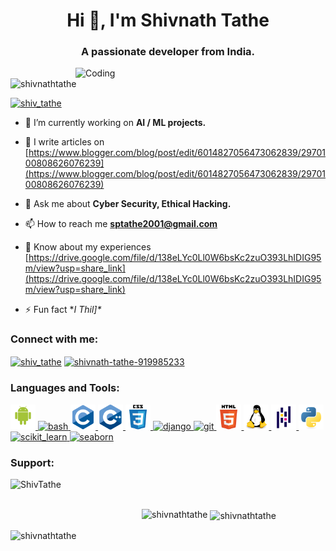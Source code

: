 <h1 align="center">Hi 👋, I'm Shivnath Tathe</h1>
<h3 align="center">A passionate developer from India.</h3>
<img align="right" alt="Coding" width="400" src="https://media0.giphy.com/media/qgQUggAC3Pfv687qPC/giphy.gif?cid=790b761171cec9c7f051a76bbbf0a9b69bdf99583a02f909&rid=giphy.gif&ct=g">

<p align="left"> <img src="https://komarev.com/ghpvc/?username=shivnathtathe&label=Profile%20views&color=0e75b6&style=flat" alt="shivnathtathe" /> </p>

<p align="left"> <a href="https://twitter.com/shiv_tathe" target="blank"><img src="https://img.shields.io/twitter/follow/shiv_tathe?logo=twitter&style=for-the-badge" alt="shiv_tathe" /></a> </p>

- 🔭 I’m currently working on **AI / ML projects.**

- 📝 I write articles on [https://www.blogger.com/blog/post/edit/6014827056473062839/2970100808626076239](https://www.blogger.com/blog/post/edit/6014827056473062839/2970100808626076239)

- 💬 Ask me about **Cyber Security, Ethical Hacking.**

- 📫 How to reach me **sptathe2001@gmail.com**

- 📄 Know about my experiences [https://drive.google.com/file/d/138eLYc0Ll0W6bsKc2zuO393LhIDIG95m/view?usp=share_link](https://drive.google.com/file/d/138eLYc0Ll0W6bsKc2zuO393LhIDIG95m/view?usp=share_link)

- ⚡ Fun fact **I Thil]\**

<h3 align="left">Connect with me:</h3>
<p align="left">
<a href="https://twitter.com/shiv_tathe" target="blank"><img align="center" src="https://raw.githubusercontent.com/rahuldkjain/github-profile-readme-generator/master/src/images/icons/Social/twitter.svg" alt="shiv_tathe" height="30" width="40" /></a>
<a href="https://linkedin.com/in/shivnath-tathe-919985233" target="blank"><img align="center" src="https://raw.githubusercontent.com/rahuldkjain/github-profile-readme-generator/master/src/images/icons/Social/linked-in-alt.svg" alt="shivnath-tathe-919985233" height="30" width="40" /></a>
</p>

<h3 align="left">Languages and Tools:</h3>
<p align="left"> <a href="https://developer.android.com" target="_blank" rel="noreferrer"> <img src="https://raw.githubusercontent.com/devicons/devicon/master/icons/android/android-original-wordmark.svg" alt="android" width="40" height="40"/> </a> <a href="https://www.gnu.org/software/bash/" target="_blank" rel="noreferrer"> <img src="https://www.vectorlogo.zone/logos/gnu_bash/gnu_bash-icon.svg" alt="bash" width="40" height="40"/> </a> <a href="https://www.cprogramming.com/" target="_blank" rel="noreferrer"> <img src="https://raw.githubusercontent.com/devicons/devicon/master/icons/c/c-original.svg" alt="c" width="40" height="40"/> </a> <a href="https://www.w3schools.com/cpp/" target="_blank" rel="noreferrer"> <img src="https://raw.githubusercontent.com/devicons/devicon/master/icons/cplusplus/cplusplus-original.svg" alt="cplusplus" width="40" height="40"/> </a> <a href="https://www.w3schools.com/css/" target="_blank" rel="noreferrer"> <img src="https://raw.githubusercontent.com/devicons/devicon/master/icons/css3/css3-original-wordmark.svg" alt="css3" width="40" height="40"/> </a> <a href="https://www.djangoproject.com/" target="_blank" rel="noreferrer"> <img src="https://cdn.worldvectorlogo.com/logos/django.svg" alt="django" width="40" height="40"/> </a> <a href="https://git-scm.com/" target="_blank" rel="noreferrer"> <img src="https://www.vectorlogo.zone/logos/git-scm/git-scm-icon.svg" alt="git" width="40" height="40"/> </a> <a href="https://www.w3.org/html/" target="_blank" rel="noreferrer"> <img src="https://raw.githubusercontent.com/devicons/devicon/master/icons/html5/html5-original-wordmark.svg" alt="html5" width="40" height="40"/> </a> <a href="https://www.linux.org/" target="_blank" rel="noreferrer"> <img src="https://raw.githubusercontent.com/devicons/devicon/master/icons/linux/linux-original.svg" alt="linux" width="40" height="40"/> </a> <a href="https://pandas.pydata.org/" target="_blank" rel="noreferrer"> <img src="https://raw.githubusercontent.com/devicons/devicon/2ae2a900d2f041da66e950e4d48052658d850630/icons/pandas/pandas-original.svg" alt="pandas" width="40" height="40"/> </a> <a href="https://www.python.org" target="_blank" rel="noreferrer"> <img src="https://raw.githubusercontent.com/devicons/devicon/master/icons/python/python-original.svg" alt="python" width="40" height="40"/> </a> <a href="https://scikit-learn.org/" target="_blank" rel="noreferrer"> <img src="https://upload.wikimedia.org/wikipedia/commons/0/05/Scikit_learn_logo_small.svg" alt="scikit_learn" width="40" height="40"/> </a> <a href="https://seaborn.pydata.org/" target="_blank" rel="noreferrer"> <img src="https://seaborn.pydata.org/_images/logo-mark-lightbg.svg" alt="seaborn" width="40" height="40"/> </a> </p>

<h3 align="left">Support:</h3>
<p><a href="https://www.buymeacoffee.com/ShivTathe"> <img align="left" src="https://cdn.buymeacoffee.com/buttons/v2/default-yellow.png" height="50" width="210" alt="ShivTathe" /></a></p><br><br>

<p><img align="left" src="https://github-readme-stats.vercel.app/api/top-langs?username=shivnathtathe&show_icons=true&locale=en&layout=compact" alt="shivnathtathe" /></p>

<p>&nbsp;<img align="center" src="https://github-readme-stats.vercel.app/api?username=shivnathtathe&show_icons=true&locale=en" alt="shivnathtathe" /></p>

<p><img align="center" src="https://github-readme-streak-stats.herokuapp.com/?user=shivnathtathe&" alt="shivnathtathe" /></p>
